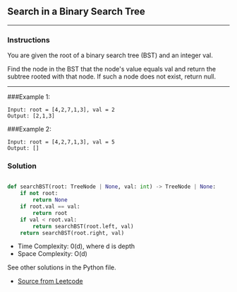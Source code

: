 ## Search in a Binary Search Tree

---
### Instructions
You are given the root of a binary search tree (BST) and an integer val.

Find the node in the BST that the node's value equals val and return the subtree rooted with that node. If such a node does not exist, return null.

---

###Example 1:
```
Input: root = [4,2,7,1,3], val = 2
Output: [2,1,3]
```
###Example 2:
```
Input: root = [4,2,7,1,3], val = 5
Output: []

```

### Solution

```py

def searchBST(root: TreeNode | None, val: int) -> TreeNode | None:
    if not root:
        return None
    if root.val == val:
        return root
    if val < root.val:
        return searchBST(root.left, val)
    return searchBST(root.right, val)

```

* Time Complexity: 0(d), where d is depth
* Space Complexity: O(d)


See other solutions in the Python file.


* [Source from Leetcode](https://leetcode.com/problems/search-in-a-binary-search-tree/?envType=study-plan-v2&envId=leetcode-75)